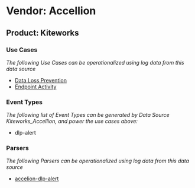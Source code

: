 Vendor: Accellion
=================
Product: Kiteworks
------------------

### Use Cases

_The following Use Cases can be operationalized using log data from this data source_

* [Data Loss Prevention](../UseCases/usecase_data_loss_prevention.md)
* [Endpoint Activity](../UseCases/usecase_endpoint_activity.md)


### Event Types

_The following list of Event Types can be generated by Data Source Kiteworks_Accellion, and power the use cases above:_

- dlp-alert


### Parsers

_The following Parsers can be operationalized using log data from this data source_

* [accelion-dlp-alert](../Parsers/parserContent_accelion-dlp-alert.md)

